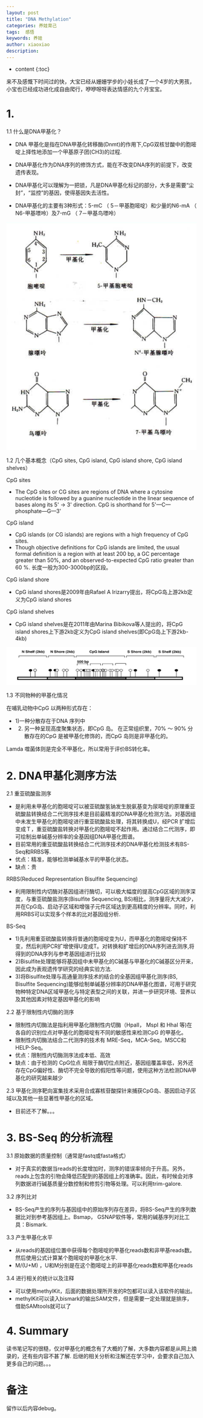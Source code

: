 ```yaml
---
layout: post
title: "DNA Methylation"
categories: 养娃育己
tags:  感悟
keywords: 养娃
author: xiaoxiao
description: 
---
```


* content
{:toc}

来不及感慨下时间过的快，大宝已经从姗姗学步的小娃长成了一个4岁的大男孩，小宝也已经成功进化成自由爬行，咿咿呀呀表达情感的九个月宝宝。

# 1.  

1.1 什么是DNA甲基化？

- DNA 甲基化是指在DNA甲基化转移酶(Dnmt)的作用下,CpG双核甘酸中的胞嘧啶上择性地添加一个甲基原子团(CH3)的过程.

- DNA甲基化作为DNA序列的修饰方式，能在不改变DNA序列的前提下，改变遗传表现。

- DNA甲基化可以理解为一把锁，凡是DNA甲基化标记的部分，大多是需要“尘封”，“监控”的基因，使得基因失去活性。

- DNA甲基化的主要有3种形式：5-mC （ 5－甲基胞嘧啶）和少量的N6-mA （ N6-甲基嘌呤）及7-mG （ 7－甲基鸟嘌呤）


![image](https://github.com/xiaoxiaoh16/xiaoxiaoh16.github.io/raw/master/_drafts/pic/dna_mf.png)

1.2 几个基本概念（CpG sites, CpG island, CpG island shore, CpG island shelves）

CpG sites 
- The CpG sites or CG sites are regions of DNA where a cytosine nucleotide is followed by a guanine nucleotide in the linear sequence of bases along its 5' → 3' direction. CpG is shorthand for 5'—C—phosphate—G—3' 

CpG island
- CpG islands (or CG islands) are regions with a high frequency of CpG sites. 
- Though objective definitions for CpG islands are limited, the usual formal definition is a region with at least 200 bp, a GC percentage greater than 50%, and an observed-to-expected CpG ratio greater than 60 %. 长度一般为300-3000bp的区段。

CpG island shore
- CpG island shores是2009年由Rafael A Irizarry提出，将CpG岛上游2kb定义为CpG island shores

CpG island shelves
- CpG island shelves是在2011年由Marina Bibikova等人提出的，将CpG island shores上下游2kb定义为CpG island shelves(即CpG岛上下游2kb-4kb)

![image](https://github.com/xiaoxiaoh16/xiaoxiaoh16.github.io/raw/master/_drafts/pic/cpg_island.png)

1.3 不同物种的甲基化情况

在哺乳动物中CpG 以两种形式存在：
- 1)一种分散存在于DNA 序列中
- 2) 另一种呈现高度聚集状态，即CpG 岛。
在正常组织里，70% ～ 90% 分散存在的CpG 是被甲基化修饰的，而CpG 岛则是非甲基化的。

Lamda 噬菌体则是完全不甲基化，所以常用于评价BS转化率。

# 2. DNA甲基化测序方法

2.1 重亚硫酸盐测序
- 是利用未甲基化的胞嘧啶可以被亚硫酸氢钠发生脱氨基变为尿嘧啶的原理重亚硫酸盐转换结合二代测序技术是目前最精准的DNA甲基化检测方法。对基因组中未发生甲基化的胞嘧啶进行重亚硫酸盐处理，将其转换成U，经PCR 扩增后变成Ｔ，重亚硫酸盐转换对甲基化的胞嘧啶不起作用。通过结合二代测序，即可绘制出单碱基分辨率的全基因组DNA甲基化图谱。 
- 目前常用的重亚硫酸盐转换结合二代测序技术的DNA甲基化检测技术有BS-Seq和RRBS等.
- 优点：精准，能够检测单碱基水平的甲基化状态。
- 缺点：贵

RRBS(Reduced Representation Bisulfite Sequencing) 
- 利用限制性内切酶对基因组进行酶切，可以极大幅度的提高CpG区域的测序深度，与重亚硫酸盐测序(Bisulfite Sequencing, BS)相比，测序量将大大减少，并在CpG岛、启动子区域和增强子元件区域达到更高精度的分辨率。同时，利用RRBS可以实现多个样本的比对基因组分析.

 BS-Seq
- 1)先利用重亚硫酸盐转换将普通的胞嘧啶变为U，而甲基化的胞嘧啶保持不变，然后利用PCR扩增使得U变成T。对转换和扩增后的DNA序列进去测序,将得到的DNA序列与参考基因组进行比较
- 2)Bisulfite处理能够将基因组中未甲基化的C碱基与甲基化的C碱基区分开来，因此成为表观遗传学研究的经典实验方法.
- 3)将Bisulfite处理与高通量测序技术的结合的全基因组甲基化测序(BS, Bisulfite Sequencing)能够绘制单碱基分辨率的DNA甲基化图谱，可用于研究物种特定DNA区域甲基化与特定表型之间的关联，并进一步研究环境、营养以及其他因素对特定基因甲基化的影响

2.2 基于限制性内切酶的测序
- 限制性内切酶法是指利用甲基化限制性内切酶（HpaII， MspI 和 HhaI 等)在各自的识别位点对甲基化的胞嘧啶有不同的敏感性来检测CpG 的甲基化。 
- 限制性内切酶法结合二代测序的技术有 MRE-Seq，MCA-Seq，MSCC和 HELP-Seq。 
- 优点：限制性内切酶测序法成本低、高效
- 缺点：由于检测的 CpG位点 局限于酶切位点附近，基因组覆盖率低，另外还存在CpG偏好性、酶切不完全导致的假阳性等问题，使用这种方法检测DNA甲基化的研究越来越少

2.3 甲基化测序靶向富集技术采用合成寡核苷酸探针来捕获CpG岛、基因启动子区域以及其他一些显著性甲基化的区域。
- 目前还不了解。。。

# 3. BS-Seq 的分析流程

3.1 原始数据的质量控制（通常是fastq或fasta格式）
- 对于真实的数据当reads的长度增加时，测序的错误率倾向于升高。另外，reads上包含的引物会降低匹配到的基因组上的准确率。因此，有时候会对序列数据进行碱基质量分数控制和修剪引物等处理。可以利用trim-galore.

3.2 序列比对
- BS-Seq产生的序列与基因组中的原始序列存在差异，将BS-Seq产生的序列数据比对到参考基因组上。Bsmap， GSNAP软件等，常用的碱基序列对比工具：Bismark.

3.3 产生甲基化水平
- 从reads的基因组位置中获得每个胞嘧啶的甲基化reads数和非甲基reads数。然后使用公式计算某个胞嘧啶的甲基化水平.
- M/(U+M) ，U和M分别是在这个胞嘧啶上的非甲基化reads数和甲基化reads

3.4 进行相关的统计以及注释
- 可以使用methylKit，后面的数据处理所开发的R包都可以读入该软件的输出。
- methylKit可以读入bismark的输出SAM文件，但是需要一定处理就是排序，借助SAMtools就可以了

# 4. Summary
读书笔记写的很糙，仅对甲基化的概念有了大概的了解，大多数内容都是从网上摘录的，还有些内容不甚了解.
后继的相关分析和注解还在学习中，会要求自己加入更多自己的问题。。。

# 备注
留作以后内容debug。
